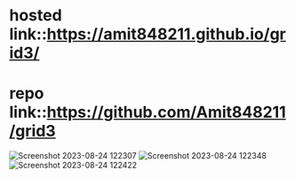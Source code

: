 # hosted link::https://amit848211.github.io/grid3/
# repo link::https://github.com/Amit848211/grid3
![Screenshot 2023-08-24 122307](https://github.com/Amit848211/grid3/assets/111532901/ef1a5fbc-ee2b-472e-b5a6-81aafb55adf3)
![Screenshot 2023-08-24 122348](https://github.com/Amit848211/grid3/assets/111532901/8ae2c7c3-1e4d-4945-b0e6-94e7f4b8b161)
![Screenshot 2023-08-24 122422](https://github.com/Amit848211/grid3/assets/111532901/07fb63a3-94ac-4b76-8a19-1ebc6dede7c3)
